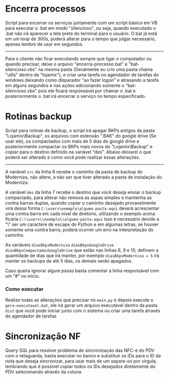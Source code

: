 # Encerra processos
Script para encerrar os serviços juntamente com um script básico em VB para executar o .bat em modo "silencioso", ou seja, quando executado o .bat não irá aparecer a tela preta do terminal para o usuário.
O bat já está em um loop de 300s, poderá alterar para o tempo que julgar necessário, apenas lembre de usar em segundos.

------

Para o cliente não ficar executando sempre que ligar o computador ou quando precisar, deixe o arquivo "encerra-processo.bat" e "bat-silencioso.vbs" na mesma pasta (Geralmente eu crio uma pasta chama "utils" dentro da "lojamix"), e criar uma tarefa no agendador de tarefas do windows deixando como disparador "ao fazer logon" e atrasando a tarefa em alguns segundos e nas ações adicionando somente o "bat-silencioso.vbs" pois ele ficará responsável por chamar o .bat e posteriormente o .bat irá encerrar o serviço no tempo especificado.

# Rotinas backup
Script para rotinas de backup, o script irá apagar BKPs antigos da pasta "Lojamix\Backup", os arquivos com extensão ".BAK" do google drive (Se usar ele), os compactados com mais de 5 dias do google drive e posteriormente compactar os BKPs mais novos do "Lojamix\Backup" e copiar para o destino definido na variável "des".
Abaixo deixarei o que poderá ser alterado e como você pode realizar essas alterações.

------

A variável `src` da linha 6 recebe o caminho da pasta de backup do Moderniza, não altere, a não ser que tiver alterado a pasta de instalação do Moderniza.

A variável `des` da linha 7 recebe o destino que você deseja enviar o backup compactado, para alterar não remova as aspas simples e mantenha as contra barras duplas, quando copiar o caminho desejado provavelmente virá dessa forma `C:\users\exemplo\alguma-pasta-aqui` deverá acrescentar uma contra barra em cada nível de diretório, utilizando o exemplo acima ficaria `C:\\users\\exemplo\\alguma-pasta-aqui` isso é necessário devido a "\\" ser um caractere de escape do Python e em algumas letras, se houver somente uma contra barra, poderá ocorrer um erro na interpretação do caminho.

As variáveis `diasBkpsModerniza` `diasBkpsGoogleDrive` `diasBkpsCompactadosGoogleDrive` que estão nas linhas 8, 9 e 10, definem a quantidade de dias que irá manter, por exemplo `diasBkpsModerniza = 5` irá manter os backups de até 5 dias, os demais serão apagados.

Caso queira ignorar algum passo basta comentar a linha responsável com um "#" no início.

### Como executar
Realize todas as alterações que precisar no `main.py` e depois execute o `gera-executavel.bat`, ele irá gerar um arquivo executável dentro da pasta `dist` que você pode iniciar junto com o sistema ou criar uma tarefa através do agendador de tarefas

# Sincronização NF
Query SQL para resolver problema de sincronização das NFC-e do PDV com o retaguarda, basta executar no banco e substituir os IDs para o ID da nota que deseja sincronizar, para usar mais de um separe-os por vírgula, lembrando que é possível copiar todos os IDs desejados diretamente do PDV selecionando através da coluna.